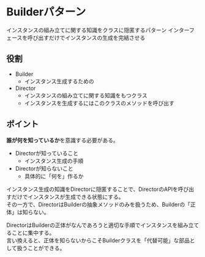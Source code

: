 # Builderパターン
インスタンスの組み立てに関する知識をクラスに隠匿するパターン
インターフェースを呼び出すだけでインスタンスの生成を完結させる

## 役割
- Builder
  - インスタンス生成するための
- Director
  - インスタンスの組み立てに関する知識をもつクラス
  - インスタンスを生成するにはこのクラスのメソッドを呼び出す

## ポイント
**誰が何を知っているか**を意識する必要がある。

- Directorが知っていること
  - インスタンス生成の手順
- Directorが知らないこと
  - 具体的に「何を」作るか

インスタンス生成の知識をDirectorに隠匿することで、DirectorのAPIを呼び出すだけでインスタンスが生成できる状態にする。<br>
その一方で、DirectorはBuilderの抽象メソッドのみを扱うため、Builderの「正体」は知らない。

DirectorはBuilderの正体がなんであろうと適切な手順でインスタンスを組み立てることに集中する。<br>
言い換えると、正体を知らないからこそBuilderクラスを「代替可能」な部品として扱うことができる。
